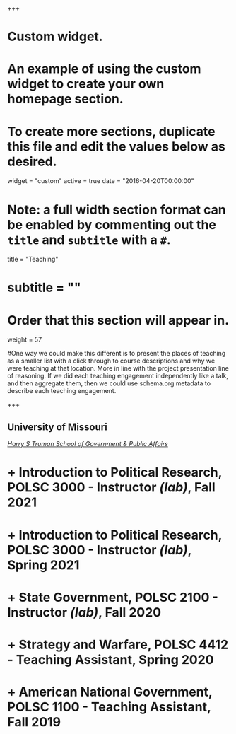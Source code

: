 +++
# Custom widget.
# An example of using the custom widget to create your own homepage section.
# To create more sections, duplicate this file and edit the values below as desired.
widget = "custom"
active = true
date = "2016-04-20T00:00:00"

# Note: a full width section format can be enabled by commenting out the `title` and `subtitle` with a `#`.
title = "Teaching"
# subtitle = ""


# Order that this section will appear in.
weight = 57

#One way we could make this different is to present the places of teaching as a smaller list with a click through to course descriptions and why we were teaching at that location. More in line with the project presentation line of reasoning. If we did each teaching engagement independently like a talk, and then aggregate them, then we could use schema.org metadata to describe each teaching engagement.

+++
<h2>University of Missouri</h2>

_[Harry S Truman School of Government & Public Affairs](https://politicalscience.missouri.edu)_

# + Introduction to Political Research, POLSC 3000 - Instructor _(lab)_, Fall 2021
# + Introduction to Political Research, POLSC 3000 - Instructor _(lab)_, Spring 2021
# + State Government, POLSC 2100 - Instructor _(lab)_, Fall 2020
# + Strategy and Warfare, POLSC 4412 - Teaching Assistant, Spring 2020
# + American National Government, POLSC 1100 - Teaching Assistant, Fall 2019
